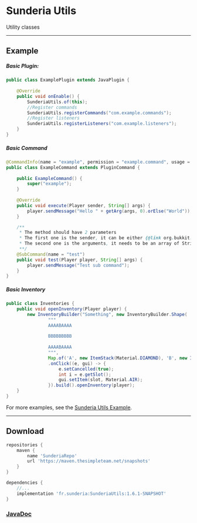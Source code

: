 # Sunderia Utils
Utility classes

---

## Example

##### Basic Plugin:

```java
public class ExamplePlugin extends JavaPlugin {
    
    @Override
    public void onEnable() {
        SunderiaUtils.of(this);
        //Register commands
        SunderiaUtils.registerCommands("com.example.commands");
        //Register listeners
        SunderiaUtils.registerListeners("com.example.listeners");
    }
}
```

##### Basic Command
```java
@CommandInfo(name = "example", permission = "example.command", usage = "/example <player>", description = "Example command")
public class ExampleCommand extends PluginCommand {
    
    public ExampleCommand() {
        super("example");
    }
    
    @Override
    public void execute(Player sender, String[] args) {
        player.sendMessage("Hello " + getArg(args, 0).orElse("World"));
    }

    /**
     * The method should have 2 parameters
     * The first one is the sender, it can be either {@link org.bukkit.entity.Player} or {@link org.bukkit.command.CommandSender} (it depends on the value of {requiresPlayer} in the {@link CommandInfo#requiresPlayer()})
     * The second one is the arguments, it needs to be an array of String.
     **/
    @SubCommand(name = "test")
    public void test(Player player, String[] args) {
        player.sendMessage("Test sub command");
    }
}
```

##### Basic Inventory
```java
public class Inventories {
    public void openInventory(Player player) {
        new InventoryBuilder("Something", new InventoryBuilder.Shape(
                """
                AAAABAAAA
                
                BBBBBBBBB
                
                AAAABAAAA
                """,
                Map.of('A', new ItemStack(Material.DIAMOND), 'B', new ItemStack(Material.EMERALD))))
                .onClick((e, gui) -> {
                    e.setCancelled(true);
                    int i = e.getSlot();
                    gui.setItem(slot, Material.AIR);
                }).build().openInventory(player);
    }
}
```

For more examples, see the [Sunderia Utils Example](https://github.com/Sunderia/SunderiaUtils/tree/main/SunderiaUtilsTest/src/main/java/fr/minemobs/sunderiautilstest).

---

## Download


```groovy
repositories {
    maven {
        name 'SunderiaRepo'
        url 'https://maven.thesimpleteam.net/snapshots'
    }
}

dependencies {
    //...
    implementation 'fr.sunderia:SunderiaUtils:1.6.1-SNAPSHOT'
}

```

### [JavaDoc](https://jitpack.io/com/github/Sunderia/SunderiaUtils/1.0/javadoc/)
